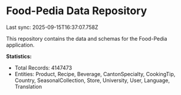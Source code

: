 # Food-Pedia Data Repository

Last sync: 2025-09-15T16:37:07.758Z

This repository contains the data and schemas for the Food-Pedia application.

**Statistics:**
- Total Records: 4147473
- Entities: Product, Recipe, Beverage, CantonSpecialty, CookingTip, Country, SeasonalCollection, Store, University, User, Language, Translation
